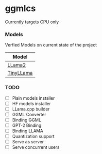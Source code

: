 # ggmlcs

Currently targets CPU only

### Models
Verfied Models on current state of the project

|  Model  |
| ------- |
|  [LLama2](https://huggingface.co/TheBloke/llama-2-7B-Guanaco-QLoRA-GGUF) |
|  [TinyLLama](https://huggingface.co/TheBloke/TinyLlama-1.1B-Chat-v1.0-GGUF/tree/main)  |

### TODO
- [ ] Plain models installer
- [ ] HF models installer
- [ ] LLama.cpp builder
- [ ] GGML Converter
- [ ] Binding GGML
- [ ] GPT-2 Binding
- [ ] Binding LLAMA
- [ ] Quantization support
- [ ] Serve as server
- [ ] Serve concurrent users
